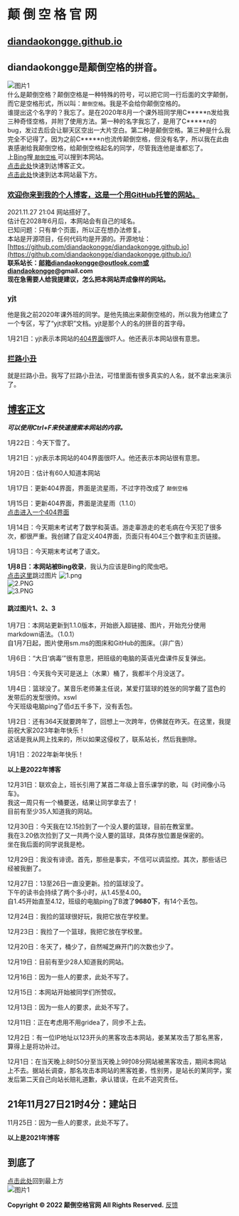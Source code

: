 # 颠 倒 空 格 官 网  
## [diandaokongge.github.io](https://diandaokongge.github.io)  
## diandaokongge是颠倒空格的拼音。

![图片1](https://user-images.githubusercontent.com/94299076/150637791-d1e7d9aa-ae6e-4da9-86d4-e38adbf188d7.png)  
什么是颠倒空格？颠倒空格是一种特殊的符号，可以把它同一行后面的文字颠倒，而它是空格形式，所以叫：`颠倒空格`。我是不会给你颠倒空格的。  
谁提出这个名字的？我忘了。是在2020年8月一个课外班同学用C\*\*\*\*\*n发给我三种奇怪空格，并附了使用方法。第一种的名字我忘了，是用了C\*\*\*\*\*n的bug，发过去后会让聊天区空出一大片空白。第二种是颠倒空格。第三种是什么我完全不记得了。因为之前C\*\*\*\*\*n也流传颠倒空格，但没有名字，所以我在此由衷感谢给我颠倒空格，给颠倒空格起名的同学，尽管我连他是谁都忘了。  
上[Bing](https://www.bing.com)搜[ `颠倒空格` ](https://www.bing.com/search?q=颠倒空格)可以搜到本网站。  
[点击此处](https://diandaokongge.github.io/#博客正文)快速到达博客正文。  
[点击此处](https://diandaokongge.github.io/#到底了)快速到达本网站最下方。

### [欢迎你来到我的个人博客，这是一个用GitHub托管的网站。](https://diandaokongge.github.io/#欢迎你来到我的个人博客，这是一个用GitHub托管的网站。)

2021.11.27  21:04 网站搭好了。  
估计在2028年6月后，本网站会有自己的域名。  
已知问题：只有单个页面，所以正在想办法修复。  
本站是开源项目，任何代码均是开源的。开源地址：[https://github.com/diandaokongge/diandaokongge.github.io](https://github.com/diandaokongge/diandaokongge.github.io/)  
**联系站长：邮箱diandaokongge@outlook.com或diandaokongge@gmail.com**  
**现在急需要人给我提建议，怎么把本网站弄成像样的网站。**

### [yjt](https://diandaokongge.github.io/#yjt)

他是我之前2020年课外班的同学。是他先搞出来颠倒空格的，所以我为他建立了一个专区，写了“yjt求职”文档。yjt是那个人的名的拼音的首字母。

1月21日：yjt表示本网站的[404界面](https://diandaokongge.github.io/404)很吓人。他还表示本网站很有意思。

### [拦路小丑](https://diandaokongge.github.io/#拦路小丑)

就是拦路小丑。我写了拦路小丑法，可惜里面有很多真实的人名，就不拿出来演示了。

## [博客正文](https://diandaokongge.github.io/#博客正文)

***可以使用Ctrl+F来快速搜索本网站的内容。***

1月22日：今天下雪了。

1月21日：yjt表示本网站的404界面很吓人。他还表示本网站很有意思。

1月20日：估计有60人知道本网站

1月17日：更新404界面，界面是流星雨，不过字符改成了 `颠倒空格`

1月15日：更新404界面，界面是流星雨（1.1.0）  
[点击进入一个404界面](https://diandaokongge.github.io/404)

1月14日：今天期末考试考了数学和英语。游走辜游走的老毛病在今天犯了很多次，都很严重。我创建了自定义404界面，页面只有404三个数字和主页链接。

1月13日：今天期末考试考了语文。

**1月8日：本网站被Bing收录**，我认为应该是Bing的爬虫吧。  
[点击这里](https://diandaokongge.github.io/#跳过图片123)跳过图片
![1.png](https://s2.loli.net/2022/01/16/TRqSFXE5AW8hdlj.png)  
![2.PNG](https://s2.loli.net/2022/01/16/HLMjEqYeOKfUl2V.png)  
![3.PNG](https://s2.loli.net/2022/01/16/dsf5UKIYwE12PGa.png)  
#### 跳过图片1、2、3

1月7日：本网站更新到1.1.0版本，开始嵌入超链接、图片，开始充分使用markdown语法。（1.0.1）  
自1月7日起，图片使用sm.ms的图床和GitHub的图床。（非广告）

1月6日：“大日‘病毒’”很有意思，把班级的电脑的英语光盘课件反复弹出。

1月5日：今天我今天可是送上（水果）桶了，我都半个月没送了。

1月4日：篮球没了。某音乐老师兼主任说，某爱打篮球的姓张的同学戴了蓝色的发带后的发型很帅。xswl  
今天班级电脑ping了佰d五千多下，没有丢包。

1月2日：还有364天就要跨年了，回想上一次跨年，仿佛就在昨天。在这里，我提前祝大家2023年新年快乐！  
这话是我从网上找来的，所以如果这侵权了，联系站长，然后我删除。

1月1日：2022年新年快乐！

**以上是2022年博客**

12月31日：联欢会上，班长引用了某首二年级上音乐课学的歌，叫《时间像小马车》。  
我这一周只有一个桶要送，结果让同学拿去了！  
目前有至少35人知道我的网站。

12月30日：今天我在12.15捡到了一个没人要的篮球，目前在教室里。  
我在3.20依次捡到了又一共两个没人要的篮球，具体存放位置是保密的。  
坐在我后面的同学说我是枪。

12月29日：我没有诽谤。首先，那些是事实，不信可以调监控。其次，那些话已经被我删了。

12月27日：13至26日一直没更新。捡的篮球没了。  
下午的读书会持续了两个多小时，从1.45至4.00。  
自1.45开始直至4.12，班级的电脑ping了B渡了**9680下**，有14个丢包。

12月24日：我捡的篮球很好玩，我把它放在学校里。

12月23日：我捡了一个篮球，我把它放在学校里。

12月20日：冬天了，桶少了，自然喊芝麻开门的次数也少了。

12月19日：目前有至少28人知道我的网站。

12月16日：因为一些人的要求，此处不写了。

12月15日：本网站开始被同学们所赞叹。

12月13日：因为一些人的要求，此处不写了。

12月11日：正在考虑用不用gridea了，同步不上去。

12月2日：有一位IP地址以123开头的黑客攻击本网站，姜某某攻击了那名黑客，算得上是将功补过。

12月1日：在当天晚上8时50分至当天晚上9时08分网站被黑客攻击，期间本网站上不去。据站长调查，那名攻击本网站的黑客姓姜，性别男，是站长的某同学，案发后第二天自己向站长赔礼道歉，承认错误，在此不追究责任。

## 21年11月27日21时4分：建站日

11月25日：因为一些人的要求，此处不写了。

**以上是2021年博客**

## 到底了

[点击此处](https://diandaokongge.github.io)回到最上方  
![图片1](https://user-images.githubusercontent.com/94299076/150637791-d1e7d9aa-ae6e-4da9-86d4-e38adbf188d7.png)  

**Copyright © 2022 颠倒空格官网 All Rights Reserved.**  [反馈](diandaokongge@gmail.com)
